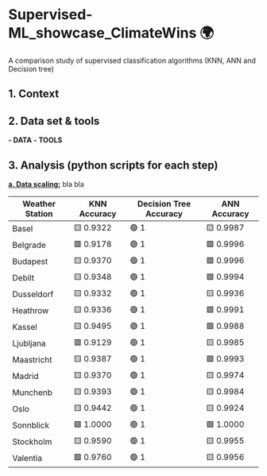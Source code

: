 # Supervised-ML_showcase_ClimateWins :earth_africa:
A comparison study of supervised classification algorithms (KNN, ANN and Decision tree)

## 1. Context

## 2. Data set & tools
**- DATA**
**- TOOLS**

## 3. Analysis (python scripts for each step)

   [**a. Data scaling:**](Scripts/1_Data_scaling.ipynb) bla bla



| Weather Station | KNN Accuracy | Decision Tree Accuracy | ANN Accuracy |
|----------------|--------------|------------------------|--------------|
| Basel | 🟨 0.9322 | 🟢 1 | 🟨 0.9987 |
| Belgrade | 🟥 0.9178 | 🟢 1 | 🟩 0.9996 |
| Budapest | 🟨 0.9370 | 🟢 1 | 🟩 0.9996 |
| Debilt | 🟨 0.9348 | 🟢 1 | 🟩 0.9994 |
| Dusseldorf | 🟨 0.9332 | 🟢 1 | 🟨 0.9936 |
| Heathrow | 🟨 0.9336 | 🟢 1 | 🟩 0.9991 |
| Kassel | 🟨 0.9495 | 🟢 1 | 🟩 0.9988 |
| Ljubljana | 🟥 0.9129 | 🟢 1 | 🟨 0.9985 |
| Maastricht | 🟨 0.9387 | 🟢 1 | 🟩 0.9993 |
| Madrid | 🟨 0.9370 | 🟢 1 | 🟨 0.9974 |
| Munchenb | 🟨 0.9393 | 🟢 1 | 🟨 0.9984 |
| Oslo | 🟨 0.9442 | 🟢 1 | 🟨 0.9924 |
| Sonnblick | 🟩 1.0000 | 🟢 1 | 🟩 1.0000 |
| Stockholm | 🟨 0.9590 | 🟢 1 | 🟨 0.9955 |
| Valentia | 🟩 0.9760 | 🟢 1 | 🟨 0.9956 |
